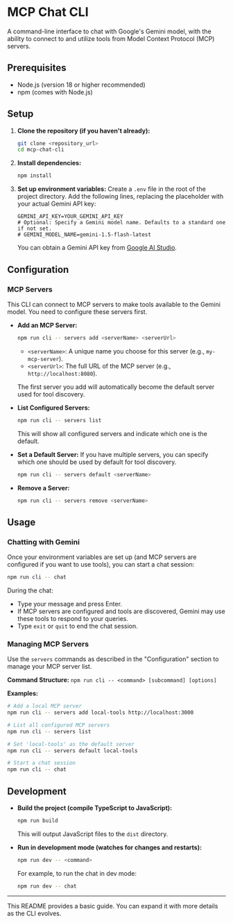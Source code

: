 # MCP Chat CLI

A command-line interface to chat with Google's Gemini model, with the ability to connect to and utilize tools from Model Context Protocol (MCP) servers.

## Prerequisites

*   Node.js (version 18 or higher recommended)
*   npm (comes with Node.js)

## Setup

1.  **Clone the repository (if you haven't already):**
    ```bash
    git clone <repository_url>
    cd mcp-chat-cli
    ```

2.  **Install dependencies:**
    ```bash
    npm install
    ```

3.  **Set up environment variables:**
    Create a `.env` file in the root of the project directory. Add the following lines, replacing the placeholder with your actual Gemini API key:

    ```env
    GEMINI_API_KEY=YOUR_GEMINI_API_KEY
    # Optional: Specify a Gemini model name. Defaults to a standard one if not set.
    # GEMINI_MODEL_NAME=gemini-1.5-flash-latest 
    ```
    You can obtain a Gemini API key from [Google AI Studio](https://aistudio.google.com/app/apikey).

## Configuration

### MCP Servers

This CLI can connect to MCP servers to make tools available to the Gemini model. You need to configure these servers first.

*   **Add an MCP Server:**
    ```bash
    npm run cli -- servers add <serverName> <serverUrl>
    ```
    *   `<serverName>`: A unique name you choose for this server (e.g., `my-mcp-server`).
    *   `<serverUrl>`: The full URL of the MCP server (e.g., `http://localhost:8080`).

    The first server you add will automatically become the default server used for tool discovery.

*   **List Configured Servers:**
    ```bash
    npm run cli -- servers list
    ```
    This will show all configured servers and indicate which one is the default.

*   **Set a Default Server:**
    If you have multiple servers, you can specify which one should be used by default for tool discovery.
    ```bash
    npm run cli -- servers default <serverName>
    ```

*   **Remove a Server:**
    ```bash
    npm run cli -- servers remove <serverName>
    ```

## Usage

### Chatting with Gemini

Once your environment variables are set up (and MCP servers are configured if you want to use tools), you can start a chat session:

```bash
npm run cli -- chat
```

During the chat:
*   Type your message and press Enter.
*   If MCP servers are configured and tools are discovered, Gemini may use these tools to respond to your queries.
*   Type `exit` or `quit` to end the chat session.

### Managing MCP Servers

Use the `servers` commands as described in the "Configuration" section to manage your MCP server list.

**Command Structure:**
`npm run cli -- <command> [subcommand] [options]`

**Examples:**
```bash
# Add a local MCP server
npm run cli -- servers add local-tools http://localhost:3000

# List all configured MCP servers
npm run cli -- servers list

# Set 'local-tools' as the default server
npm run cli -- servers default local-tools

# Start a chat session
npm run cli -- chat
```

## Development

*   **Build the project (compile TypeScript to JavaScript):**
    ```bash
    npm run build
    ```
    This will output JavaScript files to the `dist` directory.

*   **Run in development mode (watches for changes and restarts):**
    ```bash
    npm run dev -- <command> 
    ```
    For example, to run the chat in dev mode:
    ```bash
    npm run dev -- chat
    ```

---

This README provides a basic guide. You can expand it with more details as the CLI evolves. 